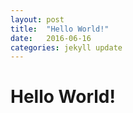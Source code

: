 ```yaml
---
layout: post
title:  "Hello World!"
date:   2016-06-16
categories: jekyll update
---
```


<h1>Hello World!</h1>